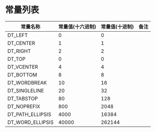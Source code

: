 # 常量列表
| 常量名称         | 常量值(十六进制) | 常量值(十进制) | 备注 |
| ---------------- | ---------------- | -------------- | ---- |
| DT_LEFT          | 0                | 0              |      |
| DT_CENTER        | 1                | 1              |      |
| DT_RIGHT         | 2                | 2              |      |
| DT_TOP           | 0                | 0              |      |
| DT_VCENTER       | 4                | 4              |      |
| DT_BOTTOM        | 8                | 8              |      |
| DT_WORDBREAK     | 10               | 16             |      |
| DT_SINGLELINE    | 20               | 32             |      |
| DT_TABSTOP       | 80               | 128            |      |
| DT_NOPREFIX      | 800              | 2048           |      |
| DT_PATH_ELLIPSIS | 4000             | 16384          |      |
| DT_WORD_ELLIPSIS | 40000            | 262144         |      |

